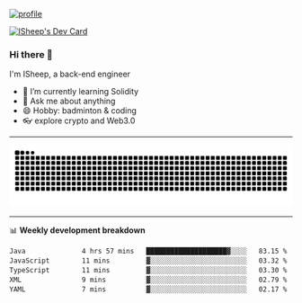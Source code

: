 [![profile](https://user-images.githubusercontent.com/54968314/208005045-e4b42f3b-833d-4242-bfcc-e764865553a2.svg)](https://www.calligrapher.ai/)

<a href="https://app.daily.dev/linziyang1106"><img src="https://api.daily.dev/devcards/v2/i4Spwx5Skx5FpTqWcwoit.png?r=kgx&type=wide" width="652" alt="ISheep's Dev Card"/></a>

### Hi there 🐏

I'm ISheep, a back-end engineer

- 🔭 I’m currently learning Solidity
- 💬 Ask me about anything
- 😄 Hobby: badminton & coding
- 👓 explore crypto and Web3.0

-------

![](https://raw.githubusercontent.com/ISheepp/ISheepp/output/github-contribution-grid-snake.svg)

-------

📊 **Weekly development breakdown**
<!--START_SECTION:waka-->

```txt
Java              4 hrs 57 mins   ████████████████████▓░░░░   83.15 %
JavaScript        11 mins         ▓░░░░░░░░░░░░░░░░░░░░░░░░   03.32 %
TypeScript        11 mins         ▓░░░░░░░░░░░░░░░░░░░░░░░░   03.30 %
XML               9 mins          ▓░░░░░░░░░░░░░░░░░░░░░░░░   02.79 %
YAML              7 mins          ▓░░░░░░░░░░░░░░░░░░░░░░░░   02.17 %
```

<!--END_SECTION:waka-->
